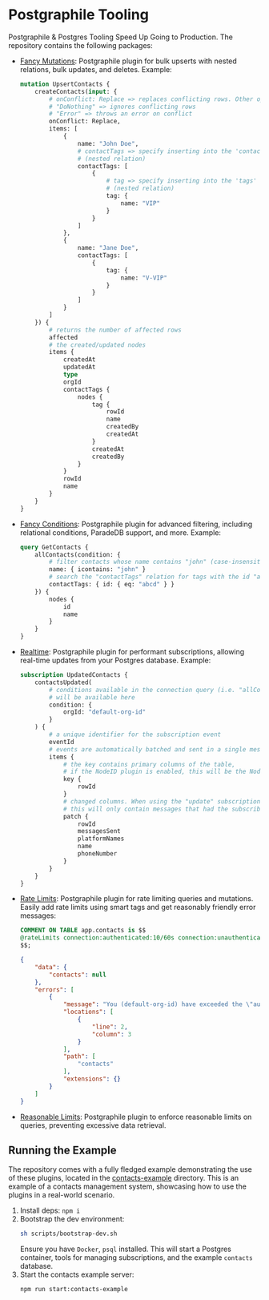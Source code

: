 # Postgraphile Tooling

Postgraphile & Postgres Tooling Speed Up Going to Production. The repository contains the following packages:

- [Fancy Mutations](/packages/fancy-mutations/): Postgraphile plugin for bulk upserts with nested relations, bulk updates, and deletes. Example:
	```graphql
	mutation UpsertContacts {
		createContacts(input: {
			# onConflict: Replace => replaces conflicting rows. Other options include:
			# "DoNothing" => ignores conflicting rows
			# "Error" => throws an error on conflict
			onConflict: Replace,
			items: [
				{
					name: "John Doe",
					# contactTags => specify inserting into the 'contact_tags' table
					# (nested relation)
					contactTags: [
						{
							# tag => specify inserting into the 'tags' table
							# (nested relation)
							tag: {
								name: "VIP"
							}
						}
					]
				},
				{
					name: "Jane Doe",
					contactTags: [
						{
							tag: {
								name: "V-VIP"
							}
						}
					]
				}
			]
		}) {
			# returns the number of affected rows
			affected
			# the created/updated nodes
			items {
				createdAt
				updatedAt
				type
				orgId
				contactTags {
					nodes {
						tag {
							rowId
							name
							createdBy
							createdAt
						}
						createdAt
						createdBy
					}
				}
				rowId
				name
			}
		}
	}
	```

- [Fancy Conditions](/packages/fancy-conditions/): Postgraphile plugin for advanced filtering, including relational conditions, ParadeDB support, and more. Example:
	``` graphql
	query GetContacts {
		allContacts(condition: {
			# filter contacts whose name contains "john" (case-insensitive)
			name: { icontains: "john" }
			# search the "contactTags" relation for tags with the id "abcd"
			contactTags: { id: { eq: "abcd" } }
		}) {
			nodes {
				id
				name
			}
		}
	}
	```

- [Realtime](/packages/realtime/): Postgraphile plugin for performant subscriptions, allowing real-time updates from your Postgres database. Example:
	``` graphql
	subscription UpdatedContacts {
		contactsUpdated(
			# conditions available in the connection query (i.e. "allContacts" in this case)
			# will be available here
			condition: {
				orgId: "default-org-id"
			}
		) {
			# a unique identifier for the subscription event
			eventId
			# events are automatically batched and sent in a single message
			items {
				# the key contains primary columns of the table,
				# if the NodeID plugin is enabled, this will be the NodeID
				key {
					rowId
				}
				# changed columns. When using the "update" subscription,
				# this will only contain messages that had the subscribed columns changed.
				patch {
					rowId
					messagesSent
					platformNames
					name
					phoneNumber
				}
			}
		}
	}
	```
- [Rate Limits](/packages/rate-limits/): Postgraphile plugin for rate limiting queries and mutations. Easily add rate limits using smart tags and get reasonably friendly error messages:
	``` sql
	COMMENT ON TABLE app.contacts is $$
	@rateLimits connection:authenticated:10/60s connection:unauthenticated:2/60s
	$$;
	```
	``` json
	{
		"data": {
			"contacts": null
		},
		"errors": [
			{
				"message": "You (default-org-id) have exceeded the \"authenticated\" rate limit for \"Query.contacts\". 5/5 points consumed over 60s",
				"locations": [
					{
						"line": 2,
						"column": 3
					}
				],
				"path": [
					"contacts"
				],
				"extensions": {}
			}
		]
	}
	```
- [Reasonable Limits](/packages/reasonable-limits/): Postgraphile plugin to enforce reasonable limits on queries, preventing excessive data retrieval.

## Running the Example

The repository comes with a fully fledged example demonstrating the use of these plugins, located in the [contacts-example](/packages/contacts-example) directory. This is an example of a contacts management system, showcasing how to use the plugins in a real-world scenario.

1. Install deps: `npm i`
2. Bootstrap the dev environment:
	```sh
	sh scripts/bootstrap-dev.sh
	```
	Ensure you have `Docker`, `psql` installed. This will start a Postgres container, tools for managing subscriptions, and the example `contacts` database.
3. Start the contacts example server:
	```sh
	npm run start:contacts-example
	```